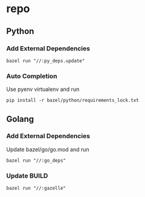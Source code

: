 # repo

## Python

### Add External Dependencies

```
bazel run "//:py_deps.update"
```

### Auto Completion

Use pyenv virtualenv and run

```
pip install -r bazel/python/requirements_lock.txt
```

## Golang

### Add External Dependencies

Update bazel/go/go.mod and run
```
bazel run "//:go_deps"
```

### Update BUILD
```
bazel run "//:gazelle"
```

